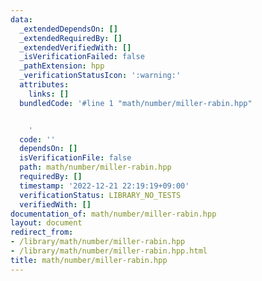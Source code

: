 ```yaml
---
data:
  _extendedDependsOn: []
  _extendedRequiredBy: []
  _extendedVerifiedWith: []
  _isVerificationFailed: false
  _pathExtension: hpp
  _verificationStatusIcon: ':warning:'
  attributes:
    links: []
  bundledCode: '#line 1 "math/number/miller-rabin.hpp"


    '
  code: ''
  dependsOn: []
  isVerificationFile: false
  path: math/number/miller-rabin.hpp
  requiredBy: []
  timestamp: '2022-12-21 22:19:19+09:00'
  verificationStatus: LIBRARY_NO_TESTS
  verifiedWith: []
documentation_of: math/number/miller-rabin.hpp
layout: document
redirect_from:
- /library/math/number/miller-rabin.hpp
- /library/math/number/miller-rabin.hpp.html
title: math/number/miller-rabin.hpp
---
```

